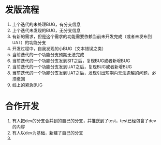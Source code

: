 # 发版流程
1. 上个迭代的未处理BUG，有分支信息
2. 上个迭代未发现的BUG，无分支信息
3. 有新的需求，但是这个需求的功能需要依赖当前未开发完成（或者未发布到UAT）的功能分支
4. 开发过程中，自我发现的小BUG（文本错误之类）
5. 当前迭代的一个功能分支预期无法完成
6. 当前迭代的一个功能分支发到SIT之后，复现BUG或者新增BUG
7. 当前迭代的一个功能分支发到UAT之后，复现BUG或者新增BUG
8. 当前迭代的一个功能分支发到UAT之后，发现引出短期内无法逾越的问题，必须撤回
9. 线上的紧急BUG

# 合作开发
1. 有人把dev的分支合并到的自己的分支，并推送到了test，test已经包含了dev的内容
2. 有人以dev为基础，新建了自己的分支
3. 
